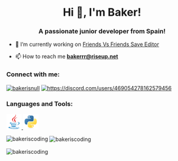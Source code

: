 <h1 align="center">Hi 👋, I'm Baker!</h1>
<h3 align="center">A passionate junior developer from Spain!</h3>

- 🔭 I’m currently working on [Friends Vs Friends Save Editor](https://github.com/BakerIsCoding/FriendsVsFriends-SaveEditor)

- 📫 How to reach me **bakerrr@riseup.net**

<h3 align="left">Connect with me:</h3>
<p align="left">
<a href="https://www.youtube.com/channel/UCQhL7HrogRY4rgL2LNhfuhw" target="blank"><img align="center" src="https://raw.githubusercontent.com/rahuldkjain/github-profile-readme-generator/master/src/images/icons/Social/youtube.svg" alt="bakerisnull" height="30" width="40" /></a>
<a href="https://discord.com/users/469054278162579456" target="_blank"><img align="center" src="https://raw.githubusercontent.com/rahuldkjain/github-profile-readme-generator/master/src/images/icons/Social/discord.svg" alt="https://discord.com/users/469054278162579456" height="30" width="40" /></a>
</p>

<h3 align="left">Languages and Tools:</h3>
<p align="left"> <a href="https://www.java.com" target="_blank" rel="noreferrer"> <img src="https://raw.githubusercontent.com/devicons/devicon/master/icons/java/java-original.svg" alt="java" width="40" height="40"/> </a> <a href="https://www.python.org" target="_blank" rel="noreferrer"> <img src="https://raw.githubusercontent.com/devicons/devicon/master/icons/python/python-original.svg" alt="python" width="40" height="40"/> </a> </p>

<p><img align="left" src="https://github-readme-stats.vercel.app/api/top-langs?username=bakeriscoding&show_icons=true&locale=en&layout=compact" alt="bakeriscoding" /></p>
<p>&nbsp;<img align="center" src="https://github-readme-stats.vercel.app/api?username=bakeriscoding&show_icons=true&locale=en" alt="bakeriscoding" /></p>

<p><img align="center" src="https://github-readme-streak-stats.herokuapp.com/?user=bakeriscoding&" alt="bakeriscoding" /></p>
